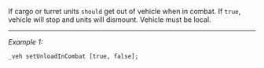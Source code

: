 If cargo or turret units `should` get out of vehicle when in combat. If `true`, vehicle will stop and units will dismount. Vehicle must be local.


---
*Example 1:*
```sqf
_veh setUnloadInCombat [true, false];
```